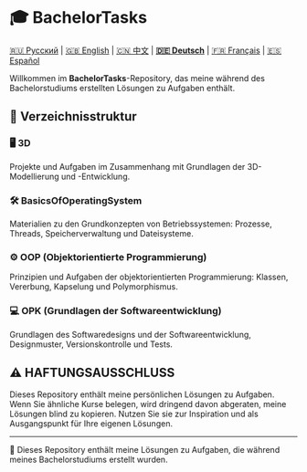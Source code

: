 # 🎓 BachelorTasks

[🇷🇺 Русский](https://github.com/SkivHisink/BachelorTasks/Readme.md) | [🇬🇧 English](https://github.com/SkivHisink/BachelorTasks/Readme/ReadmeEn.md) | [🇨🇳 中文](https://github.com/SkivHisink/BachelorTasks/Readme/ReadmeCn.md) | **[🇩🇪 Deutsch](https://github.com/SkivHisink/BachelorTasks/Readme/ReadmeGr.md)** | [🇫🇷 Français](https://github.com/SkivHisink/BachelorTasks/Readme/ReadmeFr.md) | [🇪🇸 Español](https://github.com/SkivHisink/BachelorTasks/Readme/ReadmeEs.md)

Willkommen im **BachelorTasks**-Repository, das meine während des Bachelorstudiums erstellten Lösungen zu Aufgaben enthält.

## 📂 Verzeichnisstruktur

### 🖥️ 3D
Projekte und Aufgaben im Zusammenhang mit Grundlagen der 3D-Modellierung und -Entwicklung.

### 🛠️ BasicsOfOperatingSystem
Materialien zu den Grundkonzepten von Betriebssystemen: Prozesse, Threads, Speicherverwaltung und Dateisysteme.

### ⚙️ OOP (Objektorientierte Programmierung)
Prinzipien und Aufgaben der objektorientierten Programmierung: Klassen, Vererbung, Kapselung und Polymorphismus.

### 💻 OPK (Grundlagen der Softwareentwicklung)
Grundlagen des Softwaredesigns und der Softwareentwicklung, Designmuster, Versionskontrolle und Tests.

## ⚠️ HAFTUNGSAUSSCHLUSS
Dieses Repository enthält meine persönlichen Lösungen zu Aufgaben. Wenn Sie ähnliche Kurse belegen, wird dringend davon abgeraten, meine Lösungen blind zu kopieren. Nutzen Sie sie zur Inspiration und als Ausgangspunkt für Ihre eigenen Lösungen.

---

📄 Dieses Repository enthält meine Lösungen zu Aufgaben, die während meines Bachelorstudiums erstellt wurden.
